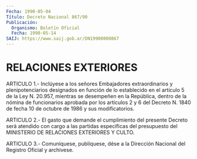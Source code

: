 ```yaml
---
Fecha: 1990-05-04
Título: Decreto Nacional 867/90
Publicación:
  Organismo: Boletín Oficial
  Fecha: 1990-05-14
SAIJ: https://www.saij.gob.ar/DN19900000867
---
```

# RELACIONES EXTERIORES

<a id="1"></a>
ARTICULO 1.- Inclúyese a los señores Embajadores extraordinarios  y  plenipotenciarios  designados  en función de lo establecido  en  el  artículo  5  de la Ley N. 20.957, mientras  se desempeñen en la República, dentro  de  la  nómina  de funcionarios aprobada por los artículos 2 y 6 del Decreto N. 1840  de  fecha  10 de octubre de 1986 y sus modificatorios.

<a id="2"></a>
ARTICULO 2.- El gasto que demande el cumplimiento del presente Decreto  será  atendido  con  cargo  a las partidas específicas del presupuesto  del  MINISTERIO  DE  RELACIONES  EXTERIORES  Y  CULTO.

<a id="3"></a>
ARTICULO 3.- Comuníquese, publíquese, dése a la Dirección Nacional del Registro Oficial y archívese.